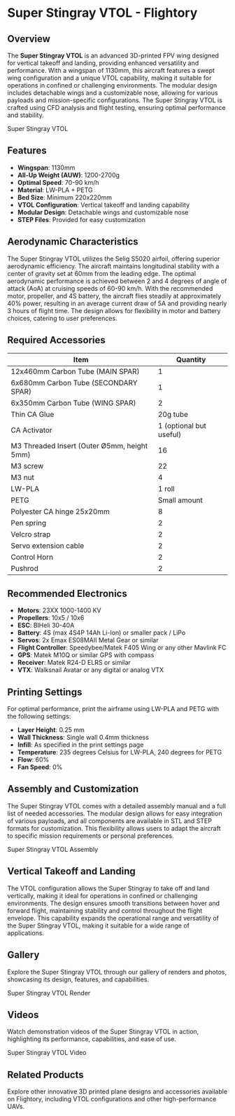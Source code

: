 # Super Stingray VTOL - Flightory

## Overview

The **Super Stingray VTOL** is an advanced 3D-printed FPV wing designed for vertical takeoff and landing, providing enhanced versatility and performance. With a wingspan of 1130mm, this aircraft features a swept wing configuration and a unique VTOL capability, making it suitable for operations in confined or challenging environments. The modular design includes detachable wings and a customizable nose, allowing for various payloads and mission-specific configurations. The Super Stingray VTOL is crafted using CFD analysis and flight testing, ensuring optimal performance and stability.

Super Stingray VTOL

## Features

- **Wingspan**: 1130mm
- **All-Up Weight (AUW)**: 1200-2700g
- **Optimal Speed**: 70-90 km/h
- **Material**: LW-PLA + PETG
- **Bed Size**: Minimum 220x220mm
- **VTOL Configuration**: Vertical takeoff and landing capability
- **Modular Design**: Detachable wings and customizable nose
- **STEP Files**: Provided for easy customization

## Aerodynamic Characteristics

The Super Stingray VTOL utilizes the Selig S5020 airfoil, offering superior aerodynamic efficiency. The aircraft maintains longitudinal stability with a center of gravity set at 60mm from the leading edge. The optimal aerodynamic performance is achieved between 2 and 4 degrees of angle of attack (AoA) at cruising speeds of 60-90 km/h. With the recommended motor, propeller, and 4S battery, the aircraft flies steadily at approximately 40% power, resulting in an average current draw of 5A and providing nearly 3 hours of flight time. The design allows for flexibility in motor and battery choices, catering to user preferences.

## Required Accessories

| Item                                        | Quantity                |
| ------------------------------------------- | ----------------------- |
| 12x460mm Carbon Tube (MAIN SPAR)            | 1                       |
| 6x680mm Carbon Tube (SECONDARY SPAR)        | 1                       |
| 6x350mm Carbon Tube (WING SPAR)             | 2                       |
| Thin CA Glue                                | 20g tube                |
| CA Activator                                | 1 (optional but useful) |
| M3 Threaded Insert (Outer Ø5mm, height 5mm) | 16                      |
| M3 screw                                    | 22                      |
| M3 nut                                      | 4                       |
| LW-PLA                                      | 1 roll                  |
| PETG                                        | Small amount            |
| Polyester CA hinge 25x20mm                  | 8                       |
| Pen spring                                  | 2                       |
| Velcro strap                                | 2                       |
| Servo extension cable                       | 2                       |
| Control Horn                                | 2                       |
| Pushrod                                     | 2                       |

## Recommended Electronics

- **Motors**: 23XX 1000-1400 KV
- **Propellers**: 10x5 / 10x6
- **ESC**: BlHeli 30-40A
- **Battery**: 4S (max 4S4P 14Ah Li-Ion) or smaller pack / LiPo
- **Servos**: 2x Emax ES08MAII Metal Gear or similar
- **Flight Controller**: Speedybee/Matek F405 Wing or any other Mavlink FC
- **GPS**: Matek M10Q or similar GPS with compass
- **Receiver**: Matek R24-D ELRS or similar
- **VTX**: Walksnail Avatar or any digital or analog VTX

## Printing Settings

For optimal performance, print the airframe using LW-PLA and PETG with the following settings:

- **Layer Height**: 0.25 mm
- **Wall Thickness**: Single wall 0.4mm thickness
- **Infill**: As specified in the print settings page
- **Temperature**: 235 degrees Celsius for LW-PLA, 240 degrees for PETG
- **Flow**: 60%
- **Fan Speed**: 0%

## Assembly and Customization

The Super Stingray VTOL comes with a detailed assembly manual and a full list of needed accessories. The modular design allows for easy integration of various payloads, and all components are available in STL and STEP formats for customization. This flexibility allows users to adapt the aircraft to specific mission requirements or personal preferences.

Super Stingray VTOL Assembly

## Vertical Takeoff and Landing

The VTOL configuration allows the Super Stingray to take off and land vertically, making it ideal for operations in confined or challenging environments. The design ensures smooth transitions between hover and forward flight, maintaining stability and control throughout the flight envelope. This capability expands the operational range and versatility of the Super Stingray VTOL, making it suitable for a wide range of applications.

## Gallery

Explore the Super Stingray VTOL through our gallery of renders and photos, showcasing its design, features, and capabilities.

Super Stingray VTOL Render

## Videos

Watch demonstration videos of the Super Stingray VTOL in action, highlighting its performance, capabilities, and ease of use.

Super Stingray VTOL Video

## Related Products

Explore other innovative 3D printed plane designs and accessories available on Flightory, including VTOL configurations and other high-performance UAVs.
